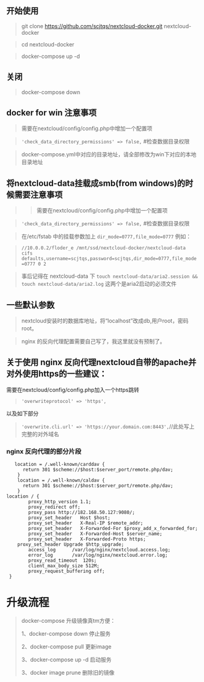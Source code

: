 ## 开始使用
> git clone https://github.com/scjtqs/nextcloud-docker.git nextcloud-docker

> cd nextcloud-docker

> docker-compose up -d


## 关闭

> docker-compose down

## docker for win 注意事项

> 需要在nextcloud/config/config.php中增加一个配置项

> `'check_data_directory_permissions' => false,`     #检查数据目录权限

> docker-compose.yml中对应的目录地址，请全部修改为win下对应的本地目录地址

## 将nextcloud-data挂载成smb(from windows)的时候需要注意事项
> > 需要在nextcloud/config/config.php中增加一个配置项

> `'check_data_directory_permissions' => false,`     #检查数据目录权限

> 在/etc/fstab 中的挂载参数加上 `dir_mode=0777,file_mode=0777` 例如：

> `//10.0.0.2/floder_e /mnt/ssd/nextcloud-docker/nextcloud-data   cifs    defaults,username=scjtqs,password=scjtqs,dir_mode=0777,file_mode=0777 0 2`

> 事后记得在 nextcloud-data 下 `touch nextcloud-data/aria2.session && touch nextcloud-data/aria2.log` 这两个是aria2启动的必须文件

## 一些默认参数

> nextcloud安装时的数据库地址，将“localhost”改成db,用户root，密码root。

> nginx 的反向代理配置需要自己写了，我这里就没有预制了。

## 关于使用 nginx 反向代理nextcloud自带的apache并对外使用https的一些建议：

需要在nextcloud/config/config.php加入一个https跳转

> `'overwriteprotocol' => 'https',`

以及如下部分

> `'overwrite.cli.url' => 'https://your.domain.com:8443',`//此处写上完整的对外域名

### nginx 反向代理的部分片段
````nginx
   location = /.well-known/carddav {
      return 301 $scheme://$host:$server_port/remote.php/dav;
    }
    location = /.well-known/caldav {
      return 301 $scheme://$host:$server_port/remote.php/dav;
    }
location / {
        proxy_http_version 1.1;
        proxy_redirect off;
        proxy_pass http://182.168.50.127:9080/;
        proxy_set_header   Host $host;
        proxy_set_header   X-Real-IP $remote_addr;
        proxy_set_header   X-Forwarded-For $proxy_add_x_forwarded_for;
        proxy_set_header   X-Forwarded-Host $server_name;
        proxy_set_header   X-Forwarded-Proto https;
	proxy_set_header Upgrade $http_upgrade;
        access_log      /var/log/nginx/nextcloud.access.log;
        error_log       /var/log/nginx/nextcloud.error.log;
        proxy_read_timeout  120s;
        client_max_body_size 512M;
        proxy_request_buffering off;
 }

````

# 升级流程
> docker-compose 升级镜像真tm方便：
>
> 1、docker-compose down 停止服务
>
> 2、docker-compose pull 更新image
>
> 3、docker-compose up -d 启动服务
>
> 3、docker image prune 删除旧的镜像
